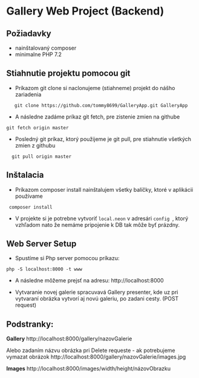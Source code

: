 Gallery Web Project (Backend) 
=================

Požiadavky
------------
- nainštalovaný composer 
- minimalne PHP 7.2 

Stiahnutie projektu pomocou git
--------------------------------

- Príkazom git clone si naclonujeme (stiahneme) projekt do nášho zariadenia  
```
   git clone https://github.com/tommy8699/GalleryApp.git GalleryApp
```
- A následne zadáme príkaz git fetch, pre zistenie zmien na githube
 ```  
git fetch origin master
```
- Posledný git príkaz, ktorý použijeme je git pull, pre stiahnutie všetkých zmien z githubu
``` 
  git pull origin master
```

Inštalacia
------------
- Príkazom composer install nainštalujem všetky balíčky, ktoré v aplikácii používame 
 ```
  composer install 
 ```
- V projekte si je potrebne vytvoriť  ``` local.neon ``` v adresári  ```config ```, ktorý vzhľadom nato že nemáme pripojenie k DB
tak môže byť prázdny.  

Web Server Setup
----------------

- Spustíme si Php server pomocou príkazu: 
```
php -S localhost:8000 -t www
```
- A následne môžeme prejsť na adresu:
     http://localhost:8000

- Vytvaranie novej galerie spracuvavá Gallery presenter, kde uz pri vytvaraní obrázka vytvorí aj novú galeriu, po zadani cesty. (POST request) 

Podstranky:
-----------
**Gallery**
http://localhost:8000/gallery/nazovGalerie

Alebo zadaním názvu obrázka pri Delete requeste - ak potrebujeme vymazat obrázok
http://localhost:8000/gallery/nazovGalerie/images.jpg

**Images**
http://localhost:8000/images/width/height/názovObrazku
